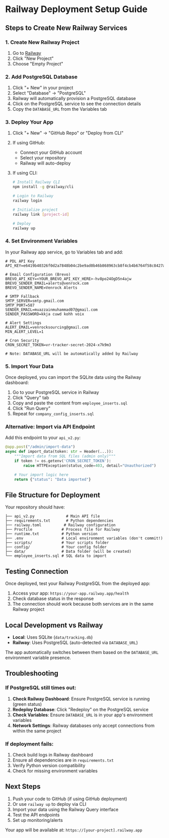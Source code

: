 # Railway Deployment Setup Guide

## Steps to Create New Railway Services

### 1. Create New Railway Project
1. Go to [Railway](https://railway.app)
2. Click "New Project"
3. Choose "Empty Project"

### 2. Add PostgreSQL Database
1. Click "+ New" in your project
2. Select "Database" → "PostgreSQL"
3. Railway will automatically provision a PostgreSQL database
4. Click on the PostgreSQL service to see the connection details
5. Copy the `DATABASE_URL` from the Variables tab

### 3. Deploy Your App
1. Click "+ New" → "GitHub Repo" or "Deploy from CLI"
2. If using GitHub:
   - Connect your GitHub account
   - Select your repository
   - Railway will auto-deploy

3. If using CLI:
   ```bash
   # Install Railway CLI
   npm install -g @railway/cli

   # Login to Railway
   railway login

   # Initialize project
   railway link [project-id]

   # Deploy
   railway up
   ```

### 4. Set Environment Variables
In your Railway app service, go to Variables tab and add:

```env
# PDL API Key
API_KEY=e6419b40326f0d2a7848b04c2be9ad0b46b868963cb8f4cb4b6764f58c8427ac

# Email Configuration (Brevo)
BREVO_API_KEY=<YOUR_BREVO_API_KEY_HERE>-hv8po24OgD5n4ajw
BREVO_SENDER_EMAIL=alerts@venrock.com
BREVO_SENDER_NAME=Venrock Alerts

# SMTP Fallback
SMTP_SERVER=smtp.gmail.com
SMTP_PORT=587
SENDER_EMAIL=muazzainmuhammad07@gmail.com
SENDER_PASSWORD=kkja cuwd kohh voix

# Alert Settings
ALERT_EMAIL=venrocksourcing@gmail.com
MIN_ALERT_LEVEL=1

# Cron Security
CRON_SECRET_TOKEN=vr-tracker-secret-2024-x7k9m3

# Note: DATABASE_URL will be automatically added by Railway
```

### 5. Import Your Data
Once deployed, you can import the SQLite data using the Railway dashboard:

1. Go to your PostgreSQL service in Railway
2. Click "Query" tab
3. Copy and paste the content from `employee_inserts.sql`
4. Click "Run Query"
5. Repeat for `company_config_inserts.sql`

### Alternative: Import via API Endpoint
Add this endpoint to your `api_v2.py`:

```python
@app.post("/admin/import-data")
async def import_data(token: str = Header(...)):
    """Import data from SQL files (admin only)"""
    if token != os.getenv('CRON_SECRET_TOKEN'):
        raise HTTPException(status_code=403, detail="Unauthorized")

    # Your import logic here
    return {"status": "Data imported"}
```

## File Structure for Deployment

Your repository should have:
```
├── api_v2.py              # Main API file
├── requirements.txt       # Python dependencies
├── railway.toml          # Railway configuration
├── Procfile             # Process file for Railway
├── runtime.txt          # Python version
├── .env                 # Local environment variables (don't commit!)
├── scripts/             # Your scripts folder
├── config/              # Your config folder
├── data/                # Data folder (will be created)
└── employee_inserts.sql # SQL data to import
```

## Testing Connection

Once deployed, test your Railway PostgreSQL from the deployed app:

1. Access your app: `https://your-app.railway.app/health`
2. Check database status in the response
3. The connection should work because both services are in the same Railway project

## Local Development vs Railway

- **Local**: Uses SQLite (`data/tracking.db`)
- **Railway**: Uses PostgreSQL (auto-detected via `DATABASE_URL`)

The app automatically switches between them based on the `DATABASE_URL` environment variable presence.

## Troubleshooting

### If PostgreSQL still times out:
1. **Check Railway Dashboard**: Ensure PostgreSQL service is running (green status)
2. **Redeploy Database**: Click "Redeploy" on the PostgreSQL service
3. **Check Variables**: Ensure `DATABASE_URL` is in your app's environment variables
4. **Network Settings**: Railway databases only accept connections from within the same project

### If deployment fails:
1. Check build logs in Railway dashboard
2. Ensure all dependencies are in `requirements.txt`
3. Verify Python version compatibility
4. Check for missing environment variables

## Next Steps

1. Push your code to GitHub (if using GitHub deployment)
2. Or use `railway up` to deploy via CLI
3. Import your data using the Railway Query interface
4. Test the API endpoints
5. Set up monitoring/alerts

Your app will be available at: `https://[your-project].railway.app`
